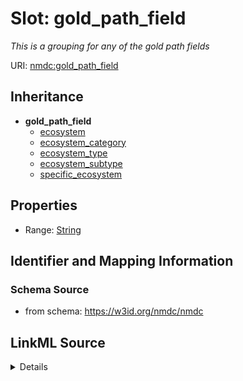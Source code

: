 # Slot: gold_path_field


_This is a grouping for any of the gold path fields_



URI: [nmdc:gold_path_field](https://w3id.org/nmdc/gold_path_field)




## Inheritance

* **gold_path_field**
    * [ecosystem](ecosystem.md)
    * [ecosystem_category](ecosystem_category.md)
    * [ecosystem_type](ecosystem_type.md)
    * [ecosystem_subtype](ecosystem_subtype.md)
    * [specific_ecosystem](specific_ecosystem.md)








## Properties

* Range: [String](String.md)





## Identifier and Mapping Information







### Schema Source


* from schema: https://w3id.org/nmdc/nmdc




## LinkML Source

<details>
```yaml
name: gold_path_field
description: This is a grouping for any of the gold path fields
from_schema: https://w3id.org/nmdc/nmdc
rank: 1000
abstract: true
alias: gold_path_field
range: string

```
</details>
